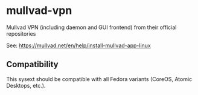 # mullvad-vpn

Mullvad VPN (including daemon and GUI frontend) from their official repositories

See: <https://mullvad.net/en/help/install-mullvad-app-linux>

## Compatibility

This sysext should be compatible with all Fedora variants (CoreOS, Atomic
Desktops, etc.).
